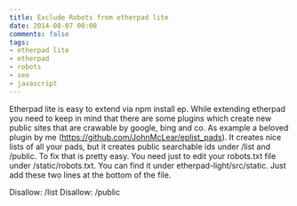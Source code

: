 ```yaml
---
title: Exclude Robots from etherpad lite
date: 2014-08-07 00:00
comments: false
tags:
- etherpad lite
- etherpad
- robots 
- seo
- javascript
---
```


Etherpad lite is easy to extend via npm install ep. While extending etherpad you need to keep in mind that there are some plugins which create new public sites that are crawable by google, bing and co. As example a beloved plugin by me (https://github.com/JohnMcLear/eplist_pads). It creates nice lists of all your pads, but it creates public searchable ids under /list and /public. To fix that is pretty easy. You need just to edit your robots.txt file under /static/robots.txt. You can find it under etherpad-light/src/static. Just add these two lines at the bottom of the file.

Disallow: /list Disallow: /public
